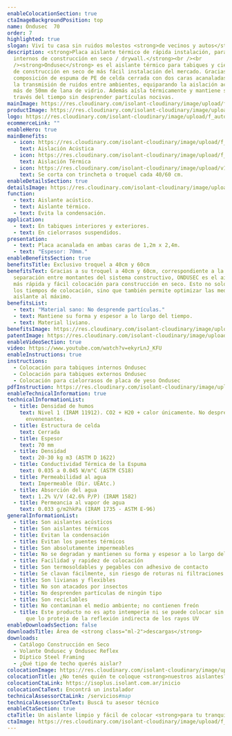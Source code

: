 ```yaml
---
enableColocationSection: true
ctaImageBackgroundPosition: top
name: Ondusec  70
order: 7
highlighted: true
slogan: Viví tu casa sin ruidos molestos <strong>de vecinos y autos</strong>
description: <strong>Placa aislante térmico de rápida instalación, para tabiques
  internos de construcción en seco / drywall.</strong><br /><br
  /><strong>Ondusec</strong> es el aislante térmico para tabiques y cielorrasos
  de construcción en seco de más fácil instalación del mercado. Gracias a su
  composición de espuma de PE de celda cerrada con dos caras acanaladas reduce
  la transmisión de ruidos entre ambientes, equiparando la aislación acústica de
  más de 50mm de lana de vidrio. Además aísla térmicamente y mantiene su forma a
  través del tiempo sin desprender partículas nocivas.
mainImage: https://res.cloudinary.com/isolant-cloudinary/image/upload/f_auto,q_auto:good/website-2021/products/ondusec/isolant-aislantes-linea-construccion-en-seco-ondusec-imagen.jpg
productImage: https://res.cloudinary.com/isolant-cloudinary/image/upload/v1682090766/website-2021/products/Ondusec%2070/Ondusec_70.png
logo: https://res.cloudinary.com/isolant-cloudinary/image/upload/f_auto,q_auto:good/website-2021/products/ondusec/isolant-aislantes-linea-construccion-en-seco-ondusec-logo.webp
ecommerceLink: ""
enableHero: true
mainBenefits:
  - icon: https://res.cloudinary.com/isolant-cloudinary/image/upload/f_auto,q_auto:good/website-2021/products/ondusec/isolant-aislantes-linea-construccion-en-seco-ondusec-beneficio-1.svg
    text: Aislación Acústica
  - icon: https://res.cloudinary.com/isolant-cloudinary/image/upload/f_auto,q_auto:good/website-2021/products/ondusec/isolant-aislantes-linea-construccion-en-seco-ondusec-beneficio-2.svg
    text: Aislación Térmica
  - icon: https://res.cloudinary.com/isolant-cloudinary/image/upload/v1635429089/website-2021/products/ondusec/isolant-aislantes-linea-construccion-en-seco-ondusec-beneficio-3.svg
    text: Se corta con trincheta o troquel cada 40/60 cm.
enableDetailsSection: true
detailsImage: https://res.cloudinary.com/isolant-cloudinary/image/upload/f_auto,q_auto:good/website-2021/products/ondusec/isolant-aislantes-linea-construccion-en-seco-ondusec-imagen-detalle.jpg
function:
  - text: Aislante acústico.
  - text: Aislante térmico.
  - text: Evita la condensación.
application:
  - text: En tabiques interiores y exteriores.
  - text: En cielorrasos suspendidos.
presentation:
  - text: Placa acanalada en ambas caras de 1,2m x 2,4m.
  - text: "Espesor: 70mm."
enableBenefitsSection: true
benefitsTitle: Exclusivo troquel a 40cm y 60cm
benefitsText: Gracias a su troquel a 40cm y 60cm, correspondiente a la
  separación entre montantes del sistema constructivo, ONDUSEC es el aislante de
  más rápida y fácil colocación para construcción en seco. Esto no solo reduce
  los tiempos de colocación, sino que también permite optimizar las medidas del
  aislante al máximo.
benefitsList:
  - text: "Material sano: No desprende partículas."
  - text: Mantiene su forma y espesor a lo largo del tiempo.
  - text: Material liviano.
benefitsImage: https://res.cloudinary.com/isolant-cloudinary/image/upload/v1682090772/website-2021/products/Ondusec%2070/Ondusec_70_-_DET.png
patentImage: https://res.cloudinary.com/isolant-cloudinary/image/upload/f_auto,q_auto:good/website-2021/products/ondusec/isolant-aislantes-linea-construccion-en-seco-ondusec-patente.png
enableVideoSection: true
video: https://www.youtube.com/watch?v=ekyrLnJ_KFU
enableInstructions: true
instructions:
  - Colocación para tabiques internos Ondusec
  - Colocación para tabiques externos Ondusec
  - Colocación para cielorrasos de placa de yeso Ondusec
pdfInstruction: https://res.cloudinary.com/isolant-cloudinary/image/upload/v1658315606/website-2021/downloads/colocacion-ondusec.pdf
enableTechnicalInformation: true
technicalInformationList:
  - title: Densidad de humos
    text: Nivel 1 (IRAM 11912). CO2 + H20 + calor únicamente. No desprende gases
      envenenantes.
  - title: Estructura de celda
    text: Cerrada
  - title: Espesor
    text: 70 mm
  - title: Densidad
    text: 20-30 kg m3 (ASTM D 1622)
  - title: Conductividad Térmica de la Espuma
    text: 0.035 a 0.045 W/m°C (ASTM C518)
  - title: Permeabilidad al agua
    text: Impermeable (Dir. UEAtc.)
  - title: Absorción del agua
    text: 1.2% V/V (42.6% P/P) (IRAM 1582)
  - title: Permeancia al vapor de agua
    text: 0.033 g/m2hkPa (IRAM 1735 - ASTM E-96)
generalInformationList:
  - title: Son aislantes acústicos
  - title: Son aislantes térmicos
  - title: Evitan la condensación
  - title: Evitan los puentes térmicos
  - title: Son absolutamente impermeables
  - title: No se degradan y mantienen su forma y espesor a lo largo del tiempo
  - title: Facilidad y rapidez de colocación
  - title: Son termosoldables y pegables con adhesivo de contacto
  - title: Se clavan fácilmente, sin riesgo de roturas ni filtraciones
  - title: Son livianas y flexibles
  - title: No son atacados por insectos
  - title: No desprenden partículas de ningún tipo
  - title: Son reciclables
  - title: No contaminan el medio ambiente; no contienen freón
  - title: Este producto no es apto intemperie ni se puede colocar sin un cielorraso
      que lo proteja de la reflexión indirecta de los rayos UV
enableDownloadsSection: false
downloadsTitle: Área de <strong class="ml-2">descargas</strong>
downloads:
  - Catálogo Construcción en Seco
  - Volante Ondusec y Ondusec Reflex
  - Díptico Steel Framing
  - ¿Qué tipo de techo querés aislar?
colocationImage: https://res.cloudinary.com/isolant-cloudinary/image/upload/f_auto,q_auto:good/website-2021/owners/homepage/isolant-aislantes-duenos-e-inquilinos-isoplus-colocation.jpg
colocationTitle: ¿No tenés quién te coloque <strong>nuestros aislantes?</strong>
colocationCtaLink: https://isoplus.isolant.com.ar/inicio
colocationCtaText: Encontrá un instalador
technicalAssessorCtaLink: /servicios#map
technicalAssessorCtaText: Buscá tu asesor técnico
enableCtaSection: true
ctaTitle: Un aislante limpio y fácil de colocar <strong>para tu tranquilidad</strong>
ctaImage: https://res.cloudinary.com/isolant-cloudinary/image/upload/f_auto,q_auto:good/website-2021/products/ondusec/isolant-aislantes-linea-vivienda-ondusec-imagen-cta.jpg
---
```

